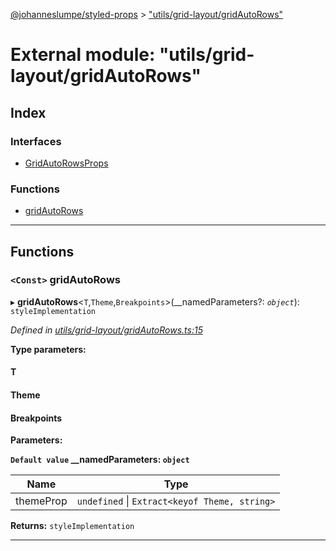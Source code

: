 [@johanneslumpe/styled-props](../README.md) > ["utils/grid-layout/gridAutoRows"](../modules/_utils_grid_layout_gridautorows_.md)

# External module: "utils/grid-layout/gridAutoRows"

## Index

### Interfaces

* [GridAutoRowsProps](../interfaces/_utils_grid_layout_gridautorows_.gridautorowsprops.md)

### Functions

* [gridAutoRows](_utils_grid_layout_gridautorows_.md#gridautorows)

---

## Functions

<a id="gridautorows"></a>

### `<Const>` gridAutoRows

▸ **gridAutoRows**<`T`,`Theme`,`Breakpoints`>(__namedParameters?: *`object`*): `styleImplementation`

*Defined in [utils/grid-layout/gridAutoRows.ts:15](https://github.com/johanneslumpe/styled-props/blob/8e709f1/src/utils/grid-layout/gridAutoRows.ts#L15)*

**Type parameters:**

#### T 
#### Theme 
#### Breakpoints 
**Parameters:**

**`Default value` __namedParameters: `object`**

| Name | Type |
| ------ | ------ |
| themeProp | `undefined` \| `Extract<keyof Theme, string>` |

**Returns:** `styleImplementation`

___

